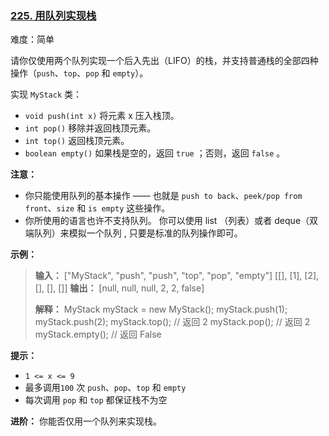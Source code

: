 ﻿### [225\. 用队列实现栈](https://leetcode.cn/problems/implement-stack-using-queues/)

难度：简单

请你仅使用两个队列实现一个后入先出（LIFO）的栈，并支持普通栈的全部四种操作（`push`、`top`、`pop` 和 `empty`）。

实现 `MyStack` 类：

- `void push(int x)` 将元素 x 压入栈顶。
- `int pop()` 移除并返回栈顶元素。
- `int top()` 返回栈顶元素。
- `boolean empty()` 如果栈是空的，返回 `true` ；否则，返回 `false` 。

**注意：**

- 你只能使用队列的基本操作 —— 也就是 `push to back`、`peek/pop from front`、`size` 和 `is empty` 这些操作。
- 你所使用的语言也许不支持队列。 你可以使用 list （列表）或者 deque（双端队列）来模拟一个队列 , 只要是标准的队列操作即可。

**示例：**

> **输入：**
> ["MyStack", "push", "push", "top", "pop", "empty"]
> \[[], [1], [2], [], [], []]
> **输出：**
> [null, null, null, 2, 2, false]
>  
> **解释：**
> MyStack myStack = new MyStack();
> myStack.push(1);
> myStack.push(2);
> myStack.top();    // 返回 2
> myStack.pop();    // 返回 2
> myStack.empty();  // 返回 False

**提示：**

- `1 <= x <= 9`
- 最多调用`100` 次 `push`、`pop`、`top` 和 `empty`
- 每次调用 `pop` 和 `top` 都保证栈不为空

**进阶：** 你能否仅用一个队列来实现栈。
